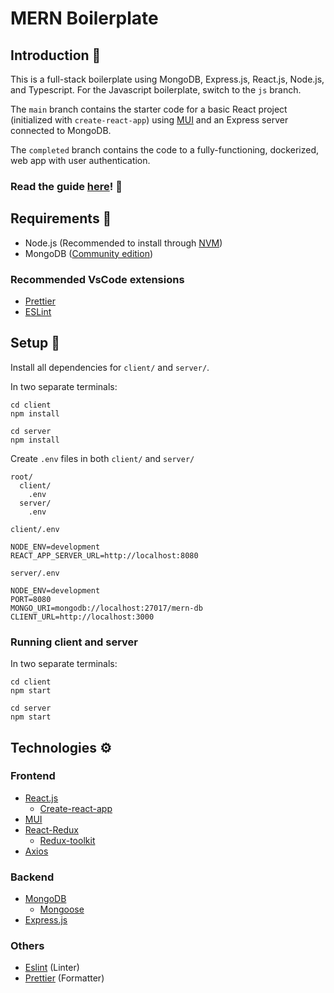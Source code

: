 # MERN Boilerplate

## Introduction 👋

This is a full-stack boilerplate using MongoDB, Express.js, React.js, Node.js, and Typescript. For the Javascript boilerplate, switch to the `js` branch.

The `main` branch contains the starter code for a basic React project (initialized with `create-react-app`) using [MUI](https://mui.com) and an Express server connected to MongoDB.

The `completed` branch contains the code to a fully-functioning, dockerized, web app with user authentication.

### Read the guide [here](https://animated-wedge-8d2.notion.site/Guides-fdca4a2d53e844c7ac1d52a2adf6e933)! 📖

## Requirements 📝

- Node.js (Recommended to install through [NVM](https://github.com/nvm-sh/nvm))
- MongoDB ([Community edition](https://www.mongodb.com/docs/manual/installation/))

### Recommended VsCode extensions

- [Prettier](https://marketplace.visualstudio.com/items?itemName=esbenp.prettier-vscode)
- [ESLint](https://marketplace.visualstudio.com/items?itemName=dbaeumer.vscode-eslint)

## Setup 🔨

Install all dependencies for `client/` and `server/`.

In two separate terminals:

```
cd client
npm install
```

```
cd server
npm install
```

Create `.env` files in both `client/` and `server/`

```
root/
  client/
    .env
  server/
    .env
```

`client/.env`

```
NODE_ENV=development
REACT_APP_SERVER_URL=http://localhost:8080
```

`server/.env`

```
NODE_ENV=development
PORT=8080
MONGO_URI=mongodb://localhost:27017/mern-db
CLIENT_URL=http://localhost:3000
```

### Running client and server

In two separate terminals:

```
cd client
npm start
```

```
cd server
npm start
```

## Technologies ⚙

### Frontend

- [React.js](https://reactjs.org/)
  - [Create-react-app](https://create-react-app.dev/)
- [MUI](https://mui.com)
- [React-Redux](https://react-redux.js.org/)
  - [Redux-toolkit](https://redux-toolkit.js.org/)
- [Axios](https://axios-http.com/)

### Backend

- [MongoDB](https://www.mongodb.com/)
  - [Mongoose](https://mongoosejs.com/)
- [Express.js](https://expressjs.com/)

### Others

- [Eslint](https://eslint.org/) (Linter)
- [Prettier](https://prettier.io/) (Formatter)
